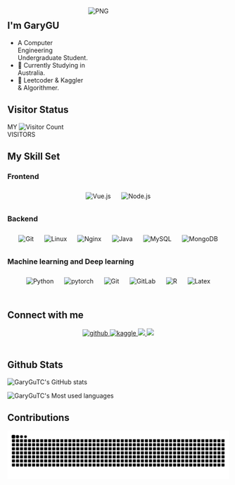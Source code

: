 <!-- <div align="center">
  <img src="https://octodex.github.com/images/surftocat.png" width="320" height="320">
</div>
 -->
<img align="right" alt="PNG" src="https://octodex.github.com/images/surftocat.png" width="320" height="320"/>

## I'm GaryGU
- A Computer Engineering Undergraduate Student.
- 🌱 Currently Studying in Australia.
- 🌱 Leetcoder & Kaggler & Algorithmer.

## Visitor Status
MY ![Visitor Count](https://profile-counter.glitch.me/GaryGuTC/count.svg) VISITORS

## My Skill Set  
<!-- <table><tr><td valign="top" width="33%"> -->



### Frontend  
<div align="center">  
<img style="margin: 10px" src="https://profilinator.rishav.dev/skills-assets/vuejs-original-wordmark.svg" alt="Vue.js" height="50" />  
<img style="margin: 10px" src="https://profilinator.rishav.dev/skills-assets/nodejs-original-wordmark.svg" alt="Node.js" height="50" />  
</div>

<!-- </td><td valign="top" width="33%"> -->



### Backend  
<div align="center">  
<img style="margin: 10px" src="https://profilinator.rishav.dev/skills-assets/git-scm-icon.svg" alt="Git" height="50" />  
<img style="margin: 10px" src="https://profilinator.rishav.dev/skills-assets/linux-original.svg" alt="Linux" height="50" />  
<img style="margin: 10px" src="https://profilinator.rishav.dev/skills-assets/nginx-original.svg" alt="Nginx" height="50" />  
<img style="margin: 10px" src="https://profilinator.rishav.dev/skills-assets/java-original-wordmark.svg" alt="Java" height="50" />  
<img style="margin: 10px" src="https://profilinator.rishav.dev/skills-assets/mysql-original-wordmark.svg" alt="MySQL" height="50" />  
<img style="margin: 10px" src="https://profilinator.rishav.dev/skills-assets/mongodb-original-wordmark.svg" alt="MongoDB" height="50" />  
</div>

<!-- </td><td valign="top" width="33%"> -->



### Machine learning and Deep learning  
<div align="center">  
<img style="margin: 10px" src="https://profilinator.rishav.dev/skills-assets/python-original.svg" alt="Python" height="50" />  
<img style="margin: 10px" src="https://profilinator.rishav.dev/skills-assets/pytorch-icon.svg" alt="pytorch" height="50" />  
<img style="margin: 10px" src="https://profilinator.rishav.dev/skills-assets/git-scm-icon.svg" alt="Git" height="50" />  
<img style="margin: 10px" src="https://profilinator.rishav.dev/skills-assets/gitlab.svg" alt="GitLab" height="50" />  
<img style="margin: 10px" src="https://profilinator.rishav.dev/skills-assets/r.svg" alt="R" height="50" />  
<img style="margin: 10px" src="https://profilinator.rishav.dev/skills-assets/latex.png" alt="Latex" height="50" />  
</div>

<!-- </td></tr></table>   -->

<br/>  


## Connect with me  
<div align="center">
<a href="https://github.com/GaryGuTC" target="_blank">
<img src=https://img.shields.io/badge/github-%2324292e.svg?&style=for-the-badge&logo=github&logoColor=white alt=github style="margin-bottom: 5px;" />
</a>
<a href="https://www.kaggle.com/garygut" target="_blank">
<img src=https://img.shields.io/badge/kaggle-%2344BAE8.svg?&style=for-the-badge&logo=kaggle&logoColor=white alt=kaggle style="margin-bottom: 5px;" />
</a>
<a href="https://leetcode.cn/u/gu-tian-cheng" target="_blank">
<img src=https://img.shields.io/badge/-LeetCode-FFA116?style=for-the-badge&logo=LeetCode&logoColor=black />
</a>
<a href="https://www.youtube.com/channel/UCE_I_lTrWIPgRO6Zc3u3PQQ" target="_blank">
<img src=https://img.shields.io/badge/YouTube-FF0000?style=for-the-badge&logo=youtube&logoColor=white />
</a>
</div>  


<br/>  


## Github Stats  

![GaryGuTC's GitHub stats](https://github-readme-stats.vercel.app/api?username=GaryGuTC&show_icons=true)

![GaryGuTC's Most used languages](https://github-readme-stats.vercel.app/api/top-langs/?username=GaryGuTC&layout=compact)


## Contributions 
![](https://raw.githubusercontent.com/GaryGuTC/GaryGuTC/main/assets/github-contribution-grid-snake.svg) 
